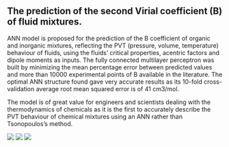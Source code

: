 
## The prediction of the second Virial coefficient (B) of fluid mixtures.


ANN model is proposed for the prediction of the B coefficient of organic and
inorganic mixtures, reflecting the PVT (pressure, volume, temperature) behaviour of fluids, using
the fluids’ critical properties, acentric factors and dipole moments as inputs. The fully connected
multilayer perceptron was built by minimizing the mean percentage error between predicted values
and more than 10000 experimental points of B available in the literature. The optimal ANN
structure found gave very accurate results as its 10-fold cross-validation
average root mean squared error is of 41 cm3/mol.

The model is of great value for engineers and scientists dealing with the
thermodynamics of chemicals as it is the first to accurately describe the PVT behaviour
of chemical mixtures using an ANN rather than Tsonopoulos’s method.

<img src="https://user-images.githubusercontent.com/119765748/205685088-22d4b97e-ca6c-4851-b1f8-d50aa5f93780.JPG">
<img src="https://user-images.githubusercontent.com/119765748/205685093-58393846-608d-4222-a5a6-baaf296e2f0c.JPG">
<img src="https://user-images.githubusercontent.com/119765748/205685081-1a9a94c6-2b72-453d-825a-004f1aeb6ee2.JPG">
